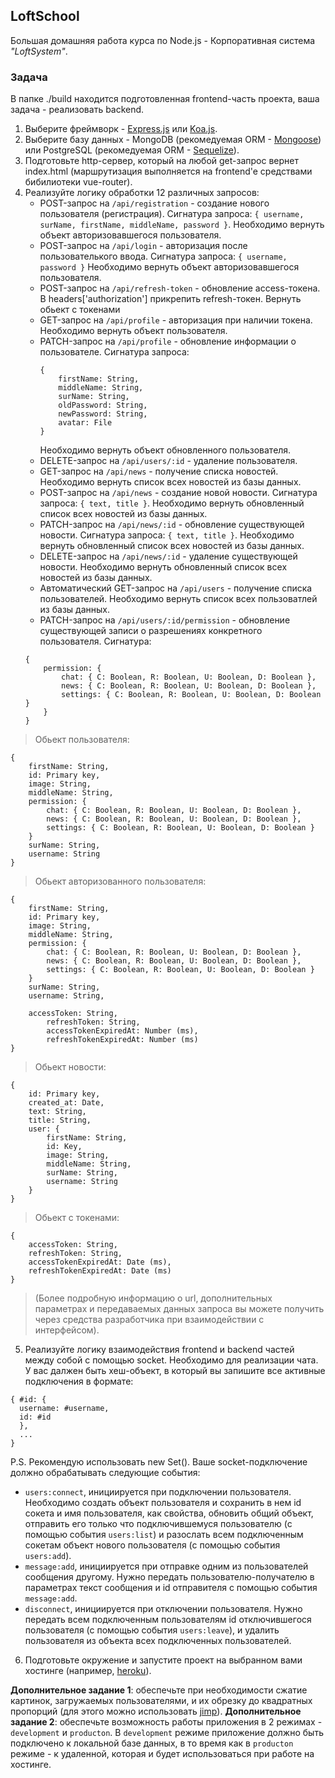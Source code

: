 ## LoftSchool

Большая домашняя работа курса по Node.js - Корпоративная система _"LoftSystem"_.

### Задача

В папке ./build находится подготовленная frontend-часть проекта, ваша задача - реализовать backend.

1.  Выберите фреймворк - [Express.js](http://expressjs.com/ru/) или [Koa.js](http://koajs.com/).
2.  Выберите базу данных - MongoDB (рекомедуемая ORM - [Mongoose](http://mongoosejs.com/)) или PostgreSQL (рекомедуемая ORM - [Sequelize](http://docs.sequelizejs.com/)).
3.  Подготовьте http-сервер, который на любой get-запрос вернет index.html (маршрутизация выполняется на frontend'e средствами бибилиотеки vue-router).
4.  Реализуйте логику обработки 12 различных запросов:
    - POST-запрос на `/api/registration` - создание нового пользователя (регистрация). Сигнатура запроса: `{ username, surName, firstName, middleName, password }`. Необходимо вернуть объект авторизовавшегося пользователя.
    - POST-запрос на `/api/login` - авторизация после пользователького ввода. Cигнатура запроса: `{ username, password }` Необходимо вернуть объект авторизовавшегося пользователя.
    - POST-запрос на `/api/refresh-token` - обновление access-токена. В headers['authorization'] прикрепить refresh-токен. Вернуть обьект с токенами
    - GET-запрос на `/api/profile` - авторизация при наличии токена. Необходимо вернуть объект пользователя.
    - PATCH-запрос на `/api/profile` - обновление информации о пользователе.
        Сигнатура запроса:
        ```
        {
            firstName: String,
            middleName: String,
            surName: String,
            oldPassword: String,
            newPassword: String,
            avatar: File
        }
        ```
        Необходимо вернуть объект обновленного пользователя.
    - DELETE-запрос на `/api/users/:id` - удаление пользователя.
    - GET-запрос на `/api/news` - получение списка новостей. Необходимо вернуть список всех новостей из базы данных.
    - POST-запрос на `/api/news` - создание новой новости. Сигнатура запроса: `{ text, title }`. Необходимо вернуть обновленный список всех новостей из базы данных.
    - PATCH-запрос на `/api/news/:id` - обновление существующей новости. Сигнатура запроса: `{ text, title }`. Необходимо вернуть обновленный список всех новостей из базы данных.
    - DELETE-запрос на `/api/news/:id` - удаление существующей новости. Необходимо вернуть обновленный список всех новостей из базы данных.
    - Автоматический GET-запрос на `/api/users` - получение списка пользователей. Необходимо вернуть список всех пользоватлей из базы данных.
    - PATCH-запрос на `/api/users/:id/permission` - обновление существующей записи о разрешениях конкретного пользователя. Сигнатура:
    ```
    {
        permission: {
            chat: { C: Boolean, R: Boolean, U: Boolean, D: Boolean },
            news: { C: Boolean, R: Boolean, U: Boolean, D: Boolean },
            settings: { C: Boolean, R: Boolean, U: Boolean, D: Boolean }
        }
    }
    ```
> Обьект пользователя:
```
{
    firstName: String,
    id: Primary key,
    image: String,
    middleName: String,
    permission: {
        chat: { C: Boolean, R: Boolean, U: Boolean, D: Boolean },
        news: { C: Boolean, R: Boolean, U: Boolean, D: Boolean },
        settings: { C: Boolean, R: Boolean, U: Boolean, D: Boolean }
    }
    surName: String,
    username: String
}
```
> Обьект авторизованного пользователя:
```
{
    firstName: String,
    id: Primary key,
    image: String,
    middleName: String,
    permission: {
        chat: { C: Boolean, R: Boolean, U: Boolean, D: Boolean },
        news: { C: Boolean, R: Boolean, U: Boolean, D: Boolean },
        settings: { C: Boolean, R: Boolean, U: Boolean, D: Boolean }
    }
    surName: String,
    username: String,

    accessToken: String,
        refreshToken: String,
        accessTokenExpiredAt: Number (ms),
        refreshTokenExpiredAt: Number (ms)
}
```
> Обьект новости:
```
{
    id: Primary key,
    created_at: Date,
    text: String,
    title: String,
    user: {
        firstName: String,
        id: Key,
        image: String,
        middleName: String,
        surName: String,
        username: String
    }
}
```
> Обьект с токенами:
```
{
    accessToken: String,
    refreshToken: String,
    accessTokenExpiredAt: Date (ms),
    refreshTokenExpiredAt: Date (ms)
}
```
> (Более подробную информацию о url, дополнительных параметрах и передаваемых данных запроса вы можете получить через средства разработчика при взаимодействии с интерфейсом).

5.  Реализуйте логику взаимодействия frontend и backend частей между собой с помощью socket. Необходимо для реализации чата. У вас далжен быть хеш-объект, в который вы запишите все активные подключения в формате:

```
{ #id: {
  username: #username,
  id: #id
  },
  ...
}
```
P.S. Рекомендую использовать new Set().
Ваше socket-подключение должно обрабатывать следующие события:

- `users:connect`, инициируется при подключении пользователя. Необходимо создать объект пользователя и сохранить в нем id сокета и имя пользователя, как свойства, обновить общий объект, отправить его только что подключившемуся пользователю (с помощью события `users:list`) и разослать всем подключенным сокетам объект нового пользователя (с помощью события `users:add`).
- `message:add`, инициируется при отправке одним из пользователей сообщения другому. Нужно передать пользователю-получателю в параметрах текст сообщения и id отправителя с помощью события `message:add`.
- `disconnect`, инициируется при отключении пользователя. Нужно передать всем подключенным пользователям id отключившегося пользователя (с помощью события `users:leave`), и удалить пользователя из объекта всех подключенных пользователей.

6.  Подготовьте окружение и запустите проект на выбранном вами хостинге (например, [heroku](https://www.heroku.com/)).

**Дополнительное задание 1**: обеспечьте при необходимости сжатие картинок, загружаемых пользователями, и их обрезку до квадратных пропорций (для этого можно использовать [jimp](https://github.com/oliver-moran/jimp)).
**Дополнительное задание 2**: обеспечьте возможность работы приложения в 2 режимах - `development` и `producton`. В `development` режиме приложение должно быть подключено к локальной базе данных, в то время как в `producton` режиме - к удаленной, которая и будет использоваться при работе на хостинге.
